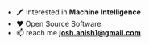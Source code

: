 
-   :crayon: Interested in **Machine Intelligence**
-   :heart: Open Source Software
-   :mailbox: reach me **josh.anish1@gmail.com**
